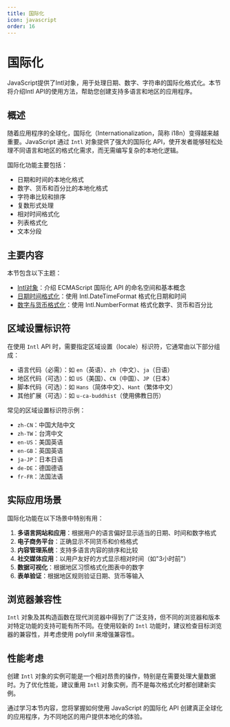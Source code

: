 ```yaml
---
title: 国际化
icon: javascript
order: 16
---
```


# 国际化

JavaScript提供了Intl对象，用于处理日期、数字、字符串的国际化格式化。本节将介绍Intl API的使用方法，帮助您创建支持多语言和地区的应用程序。

## 概述

随着应用程序的全球化，国际化（Internationalization，简称 i18n）变得越来越重要。JavaScript 通过 `Intl` 对象提供了强大的国际化 API，使开发者能够轻松处理不同语言和地区的格式化需求，而无需编写复杂的本地化逻辑。

国际化功能主要包括：

- 日期和时间的本地化格式
- 数字、货币和百分比的本地化格式
- 字符串比较和排序
- 复数形式处理
- 相对时间格式化
- 列表格式化
- 文本分段

## 主要内容

本节包含以下主题：

- [Intl对象](./1.16.1-Intl对象.md)：介绍 ECMAScript 国际化 API 的命名空间和基本概念
- [日期时间格式化](./1.16.2-日期时间格式化.md)：使用 Intl.DateTimeFormat 格式化日期和时间
- [数字与货币格式化](./1.16.3-数字与货币格式化.md)：使用 Intl.NumberFormat 格式化数字、货币和百分比

## 区域设置标识符

在使用 `Intl` API 时，需要指定区域设置（locale）标识符，它通常由以下部分组成：

- 语言代码（必需）：如 `en`（英语）、`zh`（中文）、`ja`（日语）
- 地区代码（可选）：如 `US`（美国）、`CN`（中国）、`JP`（日本）
- 脚本代码（可选）：如 `Hans`（简体中文）、`Hant`（繁体中文）
- 其他扩展（可选）：如 `u-ca-buddhist`（使用佛教日历）

常见的区域设置标识符示例：

- `zh-CN`：中国大陆中文
- `zh-TW`：台湾中文
- `en-US`：美国英语
- `en-GB`：英国英语
- `ja-JP`：日本日语
- `de-DE`：德国德语
- `fr-FR`：法国法语

## 实际应用场景

国际化功能在以下场景中特别有用：

1. **多语言网站和应用**：根据用户的语言偏好显示适当的日期、时间和数字格式
2. **电子商务平台**：正确显示不同货币和价格格式
3. **内容管理系统**：支持多语言内容的排序和比较
4. **社交媒体应用**：以用户友好的方式显示相对时间（如"3小时前"）
5. **数据可视化**：根据地区习惯格式化图表中的数字
6. **表单验证**：根据地区规则验证日期、货币等输入

## 浏览器兼容性

`Intl` 对象及其构造函数在现代浏览器中得到了广泛支持，但不同的浏览器和版本对特定功能的支持可能有所不同。在使用较新的 `Intl` 功能时，建议检查目标浏览器的兼容性，并考虑使用 polyfill 来增强兼容性。

## 性能考虑

创建 `Intl` 对象的实例可能是一个相对昂贵的操作，特别是在需要处理大量数据时。为了优化性能，建议重用 `Intl` 对象实例，而不是每次格式化时都创建新实例。

通过学习本节内容，您将掌握如何使用 JavaScript 的国际化 API 创建真正全球化的应用程序，为不同地区的用户提供本地化的体验。

